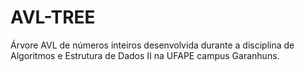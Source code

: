# AVL-TREE
Árvore AVL de números inteiros desenvolvida durante a disciplina de Algoritmos e Estrutura de Dados II na UFAPE campus Garanhuns.
